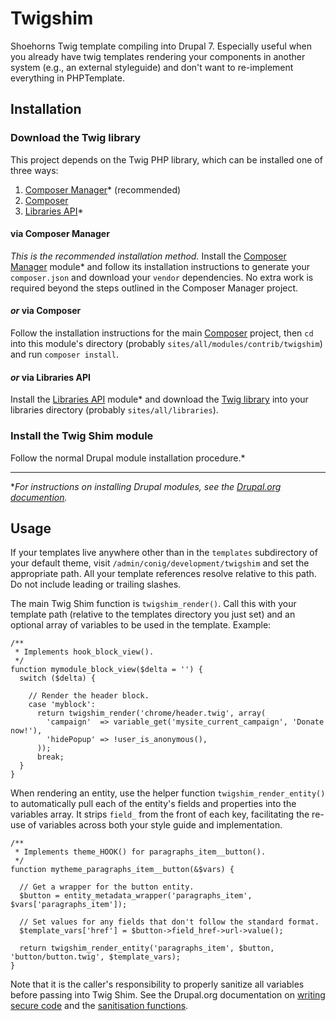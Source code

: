 # Twigshim
Shoehorns Twig template compiling into Drupal 7. Especially useful when you
already have twig templates rendering your components in another system (e.g.,
an external styleguide) and don't want to re-implement everything in
PHPTemplate.

## Installation
### Download the Twig library
This project depends on the Twig PHP library, which can be installed one of
three ways:

1.  [Composer Manager](https://www.drupal.org/project/composer_manager)*
    (recommended)
1.  [Composer](https://getcomposer.org/)
1.  [Libraries API](https://www.drupal.org/project/libraries)*

#### via Composer Manager
_This is the recommended installation method._ Install the [Composer
Manager](https://www.drupal.org/project/composer_manager) module* and follow its
installation instructions to generate your `composer.json` and download your
`vendor` dependencies. No extra work is required beyond the steps outlined in
the Composer Manager project.

#### _or_ via Composer
Follow the installation instructions for the main
[Composer](https://getcomposer.org/) project, then `cd` into this module's
directory (probably `sites/all/modules/contrib/twigshim`) and run `composer
install`.

#### _or_ via Libraries API
Install the [Libraries API](https://www.drupal.org/project/libraries) module*
and download the [Twig library](http://twig.sensiolabs.org/) into your libraries
directory (probably `sites/all/libraries`).

### Install the Twig Shim module
Follow the normal Drupal module installation procedure.*

---

\*_For instructions on installing Drupal modules, see the [Drupal.org
documention](https://www.drupal.org/docs/7/extending-drupal-7/installing-contributed-modules-find-import-enable-configure)._

## Usage
If your templates live anywhere other than in the `templates` subdirectory of
your default theme, visit `/admin/conig/development/twigshim` and set the
appropriate path. All your template references resolve relative to this path. Do
not include leading or trailing slashes.

The main Twig Shim function is `twigshim_render()`. Call this with your template
path (relative to the templates directory you just set) and an optional array of
variables to be used in the template. Example:
```
/**
 * Implements hook_block_view().
 */
function mymodule_block_view($delta = '') {
  switch ($delta) {

    // Render the header block.
    case 'myblock':
      return twigshim_render('chrome/header.twig', array(
        'campaign'  => variable_get('mysite_current_campaign', 'Donate now!'),
        'hidePopup' => !user_is_anonymous(),
      ));
      break;
  }
}
```

When rendering an entity, use the helper function `twigshim_render_entity()` to
automatically pull each of the entity's fields and properties into the variables
array. It strips `field_` from the front of each key, facilitating the re-use of
variables across both your style guide and implementation.
```
/**
 * Implements theme_HOOK() for paragraphs_item__button().
 */
function mytheme_paragraphs_item__button(&$vars) {

  // Get a wrapper for the button entity.
  $button = entity_metadata_wrapper('paragraphs_item', $vars['paragraphs_item']);

  // Set values for any fields that don't follow the standard format.
  $template_vars['href'] = $button->field_href->url->value();

  return twigshim_render_entity('paragraphs_item', $button, 'button/button.twig', $template_vars);
}
```
Note that it is the caller's responsibility to properly sanitize all variables
before passing into Twig Shim. See the Drupal.org documentation on [writing
secure code](http://drupal.org/writing-secure-code) and the [sanitisation
functions](https://api.drupal.org/api/drupal/includes!common.inc/group/sanitization/7.x).
